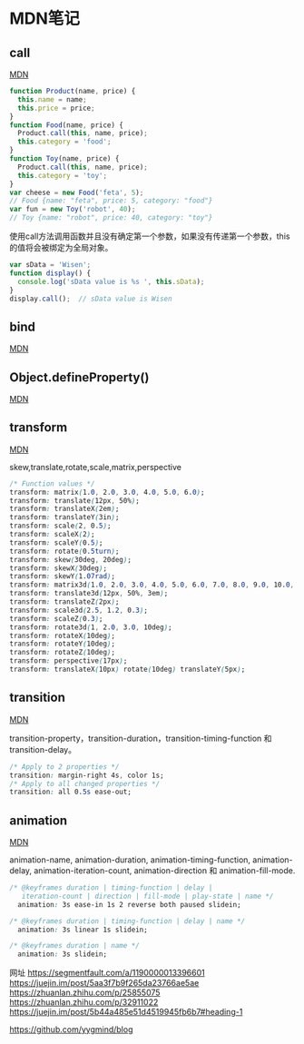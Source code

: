 # MDN笔记

## call
[MDN](https://developer.mozilla.org/zh-CN/docs/Web/JavaScript/Reference/Global_Objects/Function/call)

```js
function Product(name, price) {
  this.name = name;
  this.price = price;
}
function Food(name, price) {
  Product.call(this, name, price);
  this.category = 'food';
}
function Toy(name, price) {
  Product.call(this, name, price);
  this.category = 'toy';
}
var cheese = new Food('feta', 5);
// Food {name: "feta", price: 5, category: "food"}
var fun = new Toy('robot', 40);
// Toy {name: "robot", price: 40, category: "toy"}
```

使用call方法调用函数并且没有确定第一个参数，如果没有传递第一个参数，this的值将会被绑定为全局对象。
```js
var sData = 'Wisen';
function display() {
  console.log('sData value is %s ', this.sData);
}
display.call();  // sData value is Wisen
```

## bind
[MDN](https://developer.mozilla.org/zh-CN/docs/Web/JavaScript/Reference/Global_Objects/Function/bind)

## Object.defineProperty()
[MDN](https://developer.mozilla.org/zh-CN/docs/Web/JavaScript/Reference/Global_Objects/Object/defineProperty)

## transform
[MDN](https://developer.mozilla.org/zh-CN/docs/Web/CSS/transform)

skew,translate,rotate,scale,matrix,perspective

```css
/* Function values */
transform: matrix(1.0, 2.0, 3.0, 4.0, 5.0, 6.0);
transform: translate(12px, 50%);
transform: translateX(2em);
transform: translateY(3in);
transform: scale(2, 0.5);
transform: scaleX(2);
transform: scaleY(0.5);
transform: rotate(0.5turn);
transform: skew(30deg, 20deg);
transform: skewX(30deg);
transform: skewY(1.07rad);
transform: matrix3d(1.0, 2.0, 3.0, 4.0, 5.0, 6.0, 7.0, 8.0, 9.0, 10.0, 11.0, 12.0, 13.0, 14.0, 15.0, 16.0);
transform: translate3d(12px, 50%, 3em);
transform: translateZ(2px);
transform: scale3d(2.5, 1.2, 0.3);
transform: scaleZ(0.3);
transform: rotate3d(1, 2.0, 3.0, 10deg);
transform: rotateX(10deg);
transform: rotateY(10deg);
transform: rotateZ(10deg);
transform: perspective(17px);
transform: translateX(10px) rotate(10deg) translateY(5px);
```

## transition
[MDN](https://developer.mozilla.org/zh-CN/docs/Web/CSS/transition)

transition-property，transition-duration，transition-timing-function 和 transition-delay。
```css
/* Apply to 2 properties */
transition: margin-right 4s, color 1s;
/* Apply to all changed properties */
transition: all 0.5s ease-out;
```

## animation
[MDN](https://developer.mozilla.org/zh-CN/docs/Web/CSS/animation)

animation-name, animation-duration, animation-timing-function, animation-delay, animation-iteration-count, animation-direction 和 animation-fill-mode.

```css
/* @keyframes duration | timing-function | delay |
   iteration-count | direction | fill-mode | play-state | name */
  animation: 3s ease-in 1s 2 reverse both paused slidein;

/* @keyframes duration | timing-function | delay | name */
  animation: 3s linear 1s slidein;

/* @keyframes duration | name */
  animation: 3s slidein;
```

网址
https://segmentfault.com/a/1190000013396601
https://juejin.im/post/5aa3f7b9f265da23766ae5ae
https://zhuanlan.zhihu.com/p/25855075
https://zhuanlan.zhihu.com/p/32911022
https://juejin.im/post/5b44a485e51d4519945fb6b7#heading-1

https://github.com/yygmind/blog